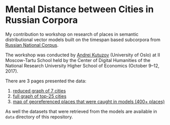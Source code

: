 # Mental Distance between Cities in Russian Corpora
My contribution to workshop on research of places in semantic distributional vector models built on the timespan based subcorpora from [Russian National Corpus](https://ruscorpora.ru/new/).

The workshop was conducted by [Andrei Kutuzov](https://www.mn.uio.no/ifi/english/people/aca/andreku/) (University of Oslo) at II Moscow-Tartu School held by the Center of Digital Humanities of the National Research University Higher School of Economics (October 9–12, 2017).

There are 3 pages presented the data:

1. [reduced graph of 7 cities](https://yaskevich.github.io/mental-distance/)
2. [full graph of top-25 cities](https://yaskevich.github.io/mental-distance/graph/)
3. [map of georeferenced places that were caught in models (400+ places)](https://yaskevich.github.io/mental-distance/map/)

As well the datasets that were retrieved from the models are available in `data` directory of this repository.



